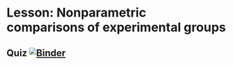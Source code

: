 # Lesson: Nonparametric comparisons of experimental groups

## Quiz [![Binder](https://mybinder.org/badge_logo.svg)](https://mybinder.org/v2/gist/arsilva87/38581da3d4194f66448edbdba653cbfa/HEAD?urlpath=shiny)

